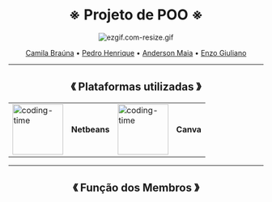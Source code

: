 <div align="center">

  # ※ Projeto de POO ※
  
![ezgif.com-resize.gif](https://github.com/Cam1ss/Projeto_POO/assets/125037138/c0f638e5-deea-4a0d-af47-2cab62232d6b)

</div> 

<div align="center">
  <a href="https://github.com/Cam1ss" target="_self" rel="external">Camila Braúna</a> 
  • <a href="https://github.com/PedrooH0" target="_self" rel="external">Pedro Henrique</a> •
    <a href="https://github.com/TheAnders007" target="_self" rel="external">Anderson Maia</a> • 
    <a href="https://github.com/Enzo-Giuliano" target="_self" rel="external">Enzo Giuliano</a>
</div>

------------------------------------------------------------------

<div align="center">
  
  <h2> 《 Plataformas utilizadas 》 </h2>

<table>
<tr>
<td><img height="100" alt="coding-time" src="https://github.com/Cam1ss/Projeto_POO/assets/125037138/4862e3d2-e89e-4cde-a837-20b47bce4185"/></td>
  <td> <strong> Netbeans </strong> </td>
 
 <td><img height="100" alt="coding-time" src="https://github.com/Cam1ss/Projeto_POO/assets/125037138/25c509e8-05b5-47f4-93b1-f39b008a5d66"/></td>
<td> <strong> Canva </strong> </td>
</tr>
  </table>
  
</div>


------------------------------------------------------------------
  
<div align="center">
  
  <h2> 《 Função dos Membros 》 </h2>

  
</div>


